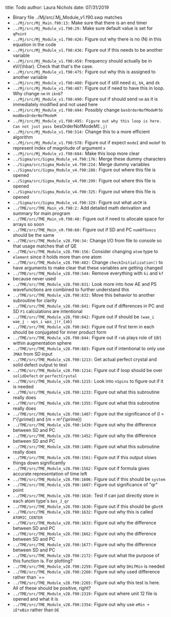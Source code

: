 title: Todo
author: Laura Nichols
date: 07/31/2019

* Binary file ../Mj/src/.Mj_Module_v1.f90.swp matches
* `../Mj/src/Mj_Main.f90:13:` Make sure that there is an end timer
* `../Mj/src/Mj_Module_v1.f90:29:` Make sure default value is set for `qPoint` 
* `../Mj/src/Mj_Module_v1.f90:426:` Figure out why there is no \(N\) in this equation in the code 
* `../Mj/src/Mj_Module_v1.f90:436:` Figure out if this needs to be another variable 
* `../Mj/src/Mj_Module_v1.f90:459:` Frequency should actually be in eV/\(\hbar\). Check that that's the case. 
* `../Mj/src/Mj_Module_v1.f90:475:` Figure out why this is assigned to another variable 
* `../Mj/src/Mj_Module_v1.f90:480:` Figure out if still need `di`, `bk`, and `dk` 
* `../Mj/src/Mj_Module_v1.f90:487:` Figure out if need to have this in loop. Why change `nm` in `iknb`? 
* `../Mj/src/Mj_Module_v1.f90:490:` Figure out if should send `nm` as it is immediately modified and not used here 
* `../Mj/src/Mj_Module_v1.f90:494:` Possibly change `besOrderNofModeM` to `modBesOrderNofModeM` 
* `../Mj/src/Mj_Module_v1.f90:495: Figure out why this loop is here. Can not just pass `besOrderNofModeM(:`,j)` 
* `../Mj/src/Mj_Module_v1.f90:514:` Change this to a more efficient algorithm 
* `../Mj/src/Mj_Module_v1.f90:578:` Figure out if expect `modeI` and `modeF` to represent index of magnitude of argument `x` 
* `../Mj/src/Mj_Module_v1.f90:684:` Make this loop more clear 
* `../Sigma/src/Sigma_Module_v4.f90:176:` Merge these dummy characters
* `../Sigma/src/Sigma_Module_v4.f90:224:` Merge dummy variables
* `../Sigma/src/Sigma_Module_v4.f90:288:` Figure out where this file is opened
* `../Sigma/src/Sigma_Module_v4.f90:299:` Figure out where this file is opened
* `../Sigma/src/Sigma_Module_v4.f90:325:` Figure out where this file is opened
* `../Sigma/src/Sigma_Module_v4.f90:329:` Figure out what `abCM` is
* `../TME/src/TME_Main_v9.f90:2:` Add detailed math derivation and summary for main program
* `../TME/src/TME_Main_v9.f90:48:` Figure out if need to allocate space for arrays so soon
* `../TME/src/TME_Main_v9.f90:60:` Figure out if SD and PC `numOfGvecs` should be the same
* `../TME/src/TME_Module_v28.f90:34:` Change I/O from file to console so that usage matches that of QE
* `../TME/src/TME_Module_v28.f90:156:` Consider changing `atom` type to `element` since it holds more than one atom
* `../TME/src/TME_Module_v28.f90:402:` Change `checkInitialization()` to have arguments to make clear that these variables are getting changed
* `../TME/src/TME_Module_v28.f90:544:` Remove everything with `ki` and `kf` because never used
* `../TME/src/TME_Module_v28.f90:831:` Look more into how AE and PS wavefunctions are combined to further understand this
* `../TME/src/TME_Module_v28.f90:832:` Move this behavior to another subroutine for clarity
* `../TME/src/TME_Module_v28.f90:841:` Figure out if differences in PC and SD `F1` calculations are intentional
* `../TME/src/TME_Module_v28.f90:842:` Figure out if should be `(wae_i wae_j - wps_i wps_j)r_{ab}`
* `../TME/src/TME_Module_v28.f90:843:` Figure out if first term in each should be conjugated for inner product form
* `../TME/src/TME_Module_v28.f90:844:` Figure out if `rab` plays role of \(dr\) within augmentation sphere
* `../TME/src/TME_Module_v28.f90:883:` Figure out if intentional to only use `JMAX` from SD input
* `../TME/src/TME_Module_v28.f90:1213:` Get actual perfect crystal and solid defect output to test
* `../TME/src/TME_Module_v28.f90:1214:` Figure out if loop should be over `solidDefect` or `perfectCrystal`
* `../TME/src/TME_Module_v28.f90:1215:` Look into `nSpins` to figure out if it is needed
* `../TME/src/TME_Module_v28.f90:1233:` Figure out what this subroutine really does
* `../TME/src/TME_Module_v28.f90:1355:` Figure out what this subroutine really does
* `../TME/src/TME_Module_v28.f90:1407:` Figure out the significance of \(l = l^{\prime}\) and \(m = m^{\prime}\)
* `../TME/src/TME_Module_v28.f90:1439:` Figure out why the difference between SD and PC
* `../TME/src/TME_Module_v28.f90:1452:` Figure out why the difference between SD and PC
* `../TME/src/TME_Module_v28.f90:1489:` Figure out what this subroutine really does
* `../TME/src/TME_Module_v28.f90:1561:` Figure out if this output slows things down significantly
* `../TME/src/TME_Module_v28.f90:1562:` Figure out if formula gives accurate representation of time left
* `../TME/src/TME_Module_v28.f90:1606:` Figure out if this should be `system`
* `../TME/src/TME_Module_v28.f90:1607:` Figure out significance of "qr" point
* `../TME/src/TME_Module_v28.f90:1610:` Test if can just directly store in each atom type's `bes_J_qr`
* `../TME/src/TME_Module_v28.f90:1630:` Figure out if this should be `gDotR`
* `../TME/src/TME_Module_v28.f90:1632:` Figure out why this is called `ATOMIC_CENTER`
* `../TME/src/TME_Module_v28.f90:1633:` Figure out why the difference between SD and PC
* `../TME/src/TME_Module_v28.f90:1662:` Figure out why the difference between SD and PC
* `../TME/src/TME_Module_v28.f90:1677:` Figure out why the difference between SD and PC
* `../TME/src/TME_Module_v28.f90:2172:` Figure out what the purpose of this function is. For plotting?
* `../TME/src/TME_Module_v28.f90:2259:` Figure out why `DHifMin` is needed
* `../TME/src/TME_Module_v28.f90:2260:` Figure out why used difference rather than `==
* `../TME/src/TME_Module_v28.f90:2265:` Figure out why this test is here. All of these should be positive, right?
* `../TME/src/TME_Module_v28.f90:2319:` Figure out where unit 12 file is opened and what it is
* `../TME/src/TME_Module_v28.f90:2354:` Figure out why use `eMin + iE*eBin` rather than `DE`
